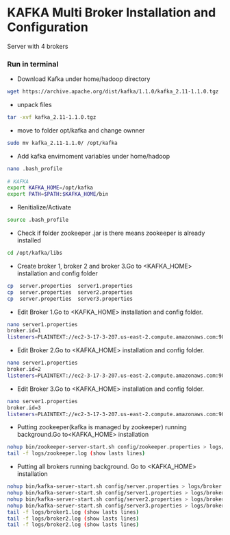 
# KAFKA Multi Broker Installation and Configuration
Server with 4 brokers

### Run in terminal 

* Download Kafka under home/hadoop directory
```bash
wget https://archive.apache.org/dist/kafka/1.1.0/kafka_2.11-1.1.0.tgz
```

* unpack files
```bash
tar -xvf kafka_2.11-1.1.0.tgz
```

* move to folder opt/kafka and change ownner
```bash
sudo mv kafka_2.11-1.1.0/ /opt/kafka 
```

* Add kafka envirnoment variables under home/hadoop
```bash  
nano .bash_profile
 
# KAFKA
export KAFKA_HOME=/opt/kafka
export PATH=$PATH:$KAFKA_HOME/bin
```     

* Renitialize/Activate
```bash   
source .bash_profile
``` 

* Check if folder zookeeper .jar is there means zookeeper is already installed
```bash   
cd /opt/kafka/libs
``` 

* Create broker 1, broker 2 and broker 3.Go to <KAFKA_HOME> installation and config folder
```bash   
cp  server.properties  server1.properties
cp  server.properties  server2.properties
cp  server.properties  server3.properties
``` 

* Edit Broker 1.Go to <KAFKA_HOME> installation and config folder.
```bash   
nano server1.properties
broker.id=1
listeners=PLAINTEXT://ec2-3-17-3-207.us-east-2.compute.amazonaws.com:9093
``` 

* Edit Broker 2.Go to <KAFKA_HOME> installation and config folder.
```bash   
nano server1.properties
broker.id=2
listeners=PLAINTEXT://ec2-3-17-3-207.us-east-2.compute.amazonaws.com:9094
``` 

* Edit Broker 3.Go to <KAFKA_HOME> installation and config folder.
```bash   
nano server1.properties
broker.id=3
listeners=PLAINTEXT://ec2-3-17-3-207.us-east-2.compute.amazonaws.com:9095
``` 

* Putting  zookeeper(kafka is managed by zookeeper) running background.Go to<KAFKA_HOME> installation 
```bash 
nohup bin/zookeeper-server-start.sh config/zookeeper.properties > logs/zookeeper.log &
tail -f logs/zookeeper.log (show lasts lines)
``` 

* Putting all brokers running background. Go to <KAFKA_HOME> installation
```bash 
nohup bin/kafka-server-start.sh config/server.properties > logs/broker.log &
nohup bin/kafka-server-start.sh config/server1.properties > logs/broker1.log &
nohup bin/kafka-server-start.sh config/server2.properties > logs/broker2.log &
nohup bin/kafka-server-start.sh config/server3.properties > logs/broker3.log &
tail -f logs/broker1.log (show lasts lines)
tail -f logs/broker2.log (show lasts lines)
tail -f logs/broker2.log (show lasts lines)
``` 
